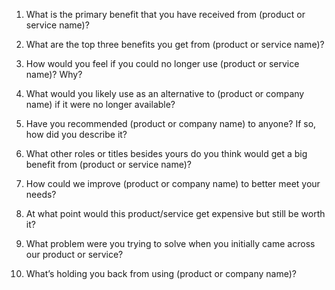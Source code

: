 

1. What is the primary benefit that you have received from (product or service name)?


2. What are the top three benefits you get from (product or service name)?


3. How would you feel if you could no longer use (product or service name)? Why?


4. What would you likely use as an alternative to (product or company name) if it were no longer available?


5. Have you recommended (product or company name) to anyone? If so, how did you describe it?


6. What other roles or titles besides yours do you think would get a big benefit from (product or service name)?


7. How could we improve (product or company name) to better meet your needs?


8. At what point would this product/service get expensive but still be worth it?


9. What problem were you trying to solve when you initially came across our product or service?


10. What’s holding you back from using (product or company name)?